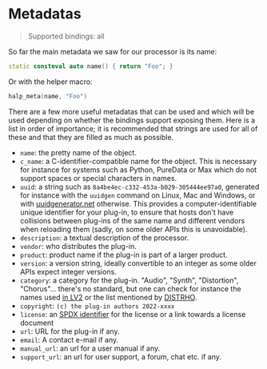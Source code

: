 # Metadatas

> Supported bindings: all

So far the main metadata we saw for our processor is its name: 

```cpp
static consteval auto name() { return "Foo"; }
```

Or with the helper macro:
```cpp
halp_meta(name, "Foo")
```

There are a few more useful metadatas that can be used and which will be used depending on whether the bindings support exposing them.
Here is a list in order of importance; it is recommended that strings are used for all of these and that they are filled as much as possible.

- `name`: the pretty name of the object.
- `c_name`: a C-identifier-compatible name for the object. This is necessary for instance for systems such as Python, PureData or Max which do not support spaces or special characters in names.
- `uuid`: a string such as `8a4be4ec-c332-453a-b029-305444ee97a0`, generated for instance with the `uuidgen` command on Linux, Mac and Windows, or with [uuidgenerator.net](https://www.uuidgenerator.net/) otherwise. This provides a computer-identifiable unique identifier for your plug-in, to ensure that hosts don't have collisions between plug-ins of the same name and different vendors when reloading them (sadly, on some older APIs this is unavoidable).
- `description`: a textual description of the processor.
- `vendor`: who distributes the plug-in.
- `product`: product name if the plug-in is part of a larger product.
- `version`: a version string, ideally convertible to an integer as some older APIs expect integer versions.
- `category`: a category for the plug-in. "Audio", "Synth", "Distortion", "Chorus"... there's no standard, but one can check for instance the names used [in LV2](https://lv2plug.in/ns/lv2core) or the list mentioned by [DISTRHO](https://distrho.github.io/DPF/group__PluginMacros.html).
- `copyright`: `(c) the plug-in authors 2022-xxxx`
- `license`: an [SPDX identifier](https://spdx.org/licenses/) for the license or a link towards a license document
- `url`: URL for the plug-in if any.
- `email`: A contact e-mail if any.
- `manual_url`: an url for a user manual if any.
- `support_url`: an url for user support, a forum, chat etc. if any.
